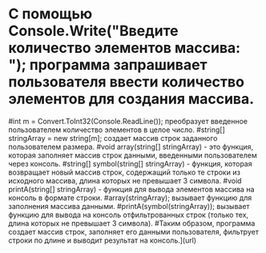 # С помощью Console.Write("Введите количество элементов массива: "); программа запрашивает пользователя ввести количество элементов для создания массива.
#int m = Convert.ToInt32(Console.ReadLine()); преобразует введенное пользователем количество элементов в целое число.
#string[] stringArray = new string[m]; создает массив строк заданного пользователем размера.
#void array(string[] stringArray) - это функция, которая заполняет массив строк данными, введенными пользователем через консоль.
#string[] symbol(string[] stringArray) - функция, которая возвращает новый массив строк, содержащий только те строки из исходного массива, длина которых не превышает 3 символа.
#void printA(string[] stringArray) - функция для вывода элементов массива на консоль в формате строки.
#array(stringArray); вызывает функцию для заполнения массива данными.
#printA(symbol(stringArray)); вызывает функцию для вывода на консоль отфильтрованных строк (только тех, длина которых не превышает 3 символа).
#Таким образом, программа создает массив строк, заполняет его данными пользователя, фильтрует строки по длине и выводит результат на консоль.](url)
